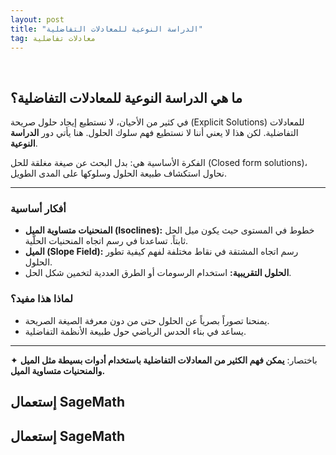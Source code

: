 ```yaml
---
layout: post
title: "الدراسة النوعية للمعادلات التفاضلية"
tag: معادلات تفاضلية
---
```


<br>





## ما هي الدراسة النوعية للمعادلات التفاضلية؟

في كثير من الأحيان، لا نستطيع إيجاد حلول صريحة (Explicit Solutions) للمعادلات التفاضلية. لكن هذا لا يعني أننا لا نستطيع فهم سلوك الحلول. هنا يأتي دور **الدراسة النوعية**.

الفكرة الأساسية هي: بدل البحث عن صيغة مغلقة للحل (Closed form solutions)، نحاول استكشاف طبيعة الحلول وسلوكها على المدى الطويل.




---

### أفكار أساسية

* **المنحنيات متساوية الميل (Isoclines):** خطوط في المستوى حيث يكون ميل الحل ثابتاً. تساعدنا في رسم اتجاه المنحنيات الحلّية.
* **الميل (Slope Field):** رسم اتجاه المشتقة في نقاط مختلفة لفهم كيفية تطور الحلول.
* **الحلول التقريبية:** استخدام الرسومات أو الطرق العددية لتخمين شكل الحل.

### لماذا هذا مفيد؟

* يمنحنا تصوراً بصرياً عن الحلول حتى من دون معرفة الصيغة الصريحة.
* يساعد في بناء الحدس الرياضي حول طبيعة الأنظمة التفاضلية.

---

✦ باختصار: **يمكن فهم الكثير من المعادلات التفاضلية باستخدام أدوات بسيطة مثل الميل والمنحنيات متساوية الميل.**




## إستعمال SageMath



<div class="sage">
  <script type="text/x-sage">
import numpy as np
import matplotlib.pyplot as plt
from scipy.integrate import solve_ivp

# Parameters
r = 2.0     # growth rate
K = 4     # carrying capacity

# Define logistic ODE
def dydx(x, y):
    return r * y * (1 - y / K)

# Create grid for direction field (restrict to y >= 0)
x_vals = np.linspace(0, 4, 15)
y_vals = np.linspace(0, 5, 15)  # no negative y values
X, Y = np.meshgrid(x_vals, y_vals)
DY = dydx(X, Y)
DX = np.ones_like(DY)

# Normalize arrows
M = np.hypot(DX, DY)
DX /= M
DY /= M

# Plot direction field with color mapping
plt.figure(figsize=(7,7))
plt.quiver(X, Y, 1.5*DX, 1.5*DY, M, cmap='plasma',
           width=0.007, scale=30)

# Plot solution curves for different initial populations
for y0 in [0.1, 0.7, 6.0]:
    sol = solve_ivp(dydx, [0, 4], [y0], dense_output=True)
    x_plot = np.linspace(0, 4, 200)
    y_plot = sol.sol(x_plot)[0]
    plt.plot(x_plot, y_plot, 'k', linewidth=2)

# Axes and labels
plt.axhline(0, color='k', lw=0.8)
plt.axvline(0, color='k', lw=0.8)
plt.xlim(0, 4)
plt.ylim(0, 5)
plt.title(r"$\frac{dy}{dx} = r y \left(1 - \frac{y}{K}\right)$,  Logistic Growth")

plt.show()
  </script>
</div>









## إستعمال SageMath


<div class="sage">
  <script type="text/x-sage">
import numpy as np
import matplotlib.pyplot as plt
from scipy.integrate import solve_ivp

# Define the ODE: dy/dx = 1 - x^2 - y
def dydx(x, y):
    return 1 - x**2 - y

# Create grid for direction field
x_vals = np.linspace(-2, 2, 15)
y_vals = np.linspace(-2, 2, 15)
X, Y = np.meshgrid(x_vals, y_vals)
DY = dydx(X, Y)
DX = np.ones_like(DY)

# Normalize arrows for better display
M = np.hypot(DX, DY)
DX /= M
DY /= M

# Plot direction field with color mapping
plt.figure(figsize=(7,7))
plt.quiver(X, Y, 1.5*DX, 1.5*DY, M, cmap='plasma',
           width=0.007,    # arrow thickness
           scale=30) 

# Plot some solution curves (trajectories)
for y0 in [-5, 0, 2]:
    sol = solve_ivp(dydx, [-2, 2], [y0], dense_output=True)
    x_plot = np.linspace(-2, 2, 200)
    y_plot = sol.sol(x_plot)[0]
    plt.plot(x_plot, y_plot, 'k', linewidth=2)

# Axes and labels
plt.axhline(0, color='k', lw=0.8)
plt.axvline(0, color='k', lw=0.8)
plt.xlim(-2, 2)
plt.ylim(-2, 2)
plt.title("dy/dx = 1 - x^2 - y")

plt.show()
  </script>
</div>
